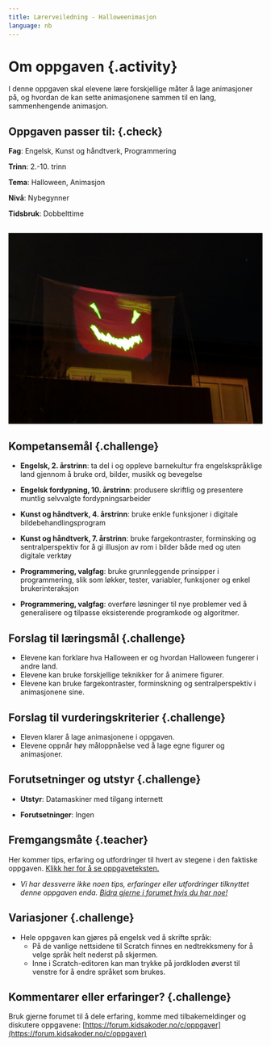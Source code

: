 ```yaml
---
title: Lærerveiledning - Halloweenimasjon
language: nb
---
```



# Om oppgaven {.activity}
I denne oppgaven skal elevene lære forskjellige måter å lage
animasjoner på, og hvordan de kan sette animasjonene sammen til en
lang, sammenhengende animasjon.

## Oppgaven passer til: {.check}
 __Fag__: Engelsk, Kunst og håndtverk, Programmering

__Trinn__: 2.-10. trinn

__Tema__: Halloween, Animasjon

__Nivå__: Nybegynner

__Tidsbruk__: Dobbelttime

##

![](halloweenimasjon.jpg)


## Kompetansemål {.challenge}

+ __Engelsk, 2. årstrinn__: ta del i og oppleve barnekultur fra engelskspråklige land gjennom å bruke ord, bilder, musikk og bevegelse

+ __Engelsk fordypning, 10. årstrinn__: produsere skriftlig og presentere muntlig selvvalgte fordypningsarbeider

+ __Kunst og håndtverk, 4. årstrinn__: bruke enkle funksjoner i digitale bildebehandlingsprogram

+ __Kunst og håndtverk, 7. årstrinn__: bruke fargekontraster, forminsking og sentralperspektiv for å gi illusjon av rom i bilder både med og uten digitale verktøy

+ __Programmering, valgfag__: bruke grunnleggende prinsipper i programmering, slik som løkker, tester, variabler, funksjoner og enkel brukerinteraksjon

+ __Programmering, valgfag__:  overføre løsninger til nye problemer ved å generalisere og tilpasse eksisterende programkode og algoritmer.

##


## Forslag til læringsmål {.challenge}

+ Elevene kan forklare hva Halloween er og hvordan Halloween fungerer i andre land.
+ Elevene kan bruke forskjellige teknikker for å animere figurer.
+ Elevene kan bruke fargekontraster, forminskning og sentralperspektiv i animasjonene sine.

##


## Forslag til vurderingskriterier {.challenge}

+ Eleven klarer å lage animasjonene i oppgaven.
+ Elevene oppnår høy måloppnåelse ved å lage egne figurer og animasjoner.
##


## Forutsetninger og utstyr {.challenge}

+ __Utstyr__: Datamaskiner med tilgang internett

+ __Forutsetninger__: Ingen

## Fremgangsmåte {.teacher}
Her kommer tips, erfaring og utfordringer til hvert av stegene i den faktiske oppgaven. <a href="http://oppgaver.kidsakoder.no/scratch/halloweenimasjon/halloweenimasjon.html" target="_blank_">Klikk her for å se oppgaveteksten.</a>

+ _Vi har dessverre ikke noen tips, erfaringer eller utfordringer tilknyttet denne oppgaven enda. [Bidra gjerne i forumet hvis du har noe!](https://forum.kidsakoder.no/c/oppgaver)_


## Variasjoner {.challenge}
+ Hele oppgaven kan gjøres på engelsk ved å skrifte språk:
  + På de vanlige nettsidene til Scratch finnes en nedtrekksmeny for
    å velge språk helt nederst på skjermen.
  + Inne i Scratch-editoren kan man trykke på jordkloden øverst til
    venstre for å endre språket som brukes.
##


## Kommentarer eller erfaringer? {.challenge}
Bruk gjerne forumet til å dele erfaring, komme med tilbakemeldinger og diskutere oppgavene: [https://forum.kidsakoder.no/c/oppgaver](https://forum.kidsakoder.no/c/oppgaver)
##

